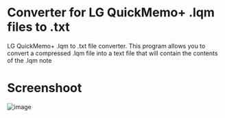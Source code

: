 # Converter for LG QuickMemo+ .lqm files to .txt
 LG QuickMemo+ .lqm to .txt file converter. This program allows you to convert a compressed .lqm file into a text file that will contain the contents of the .lqm note

# Screenshoot
![image](https://github.com/FileEX/Converter-for-LG-QuickMemo--.lqm-files-to-.txt/assets/26044224/bdb478fa-edd8-486e-bb70-825bb9ccbb29)
